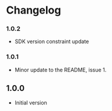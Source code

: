 # Changelog

### 1.0.2

- SDK version constraint update

### 1.0.1

- Minor update to the README, issue 1.

## 1.0.0

- Initial version

